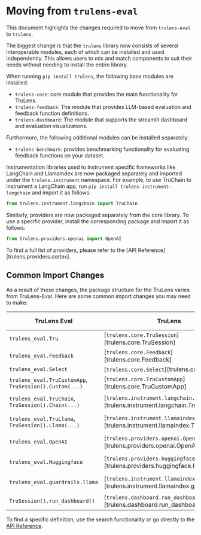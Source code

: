 
# Moving from `trulens-eval`

This document highlights the changes required to move from `trulens-eval` to `trulens`.

The biggest change is that the `trulens` library now consists of several interoperable modules, each of which can be installed and used independently. This allows users to mix and match components to suit their needs without needing to install the entire library.

When running `pip install trulens`, the following base modules are installed:

- `trulens-core`: core module that provides the main functionality for TruLens.
- `trulens-feedback`: The module that provides LLM-based evaluation and feedback function definitions.
- `trulens-dashboard`: The module that supports the streamlit dashboard and evaluation visualizations.

Furthermore, the following additional modules can be installed separately:
- `trulens-benchmark`: provides benchmarking functionality for evaluating feedback functions on your dataset.

Instrumentation libraries used to instrument specific frameworks like LangChain and LlamaIndex are now packaged separately and imported under the `trulens.instrument` namespace. For example, to use TruChain to instrument a LangChain app, run `pip install trulens-instrument-langchain` and import it as follows:

```python
from trulens.instrument.langchain import TruChain
```
Similarly, providers are now packaged separately from the core library. To use a specific provider, install the corresponding package and import it as follows:

```python
from trulens.providers.openai import OpenAI
```

To find a full list of providers, please refer to the [API Reference][trulens.providers.cortex].


## Common Import Changes

As a result of these changes, the package structure for the TruLens varies from TruLens-Eval. Here are some common import changes you may need to make:

| TruLens Eval | TruLens | Additional Dependencies |
|------------|-------------|------------------|
| `trulens_eval.Tru` | [`trulens.core.TruSession`][trulens.core.TruSession] | |
| `trulens_eval.Feedback` | [`trulens.core.Feedback`][trulens.core.Feedback] | |
| `trulens_eval.Select` | [`trulens.core.Select`][trulens.core.Select] | |
| `trulens_eval.TruCustomApp`, `TruSession().Custom(...)` | [`trulens.core.TruCustomApp`][trulens.core.TruCustomApp] | |
| `trulens_eval.TruChain`, `TruSession().Chain(...)` | [`trulens.instrument.langchain.TruChain`][trulens.instrument.langchain.TruChain] | `trulens-instrument-langchain` |
| `trulens_eval.TruLlama`, `TruSession().Llama(...)` | [`trulens.instrument.llamaindex.TruLlama`][trulens.instrument.llamaindex.TruLlama] | `trulens-instrument-llamaindex` |
| `trulens_eval.OpenAI` | [`trulens.providers.openai.OpenAI`][trulens.providers.openai.OpenAI] | `trulens-providers-openai` |
| `trulens_eval.Huggingface` | [`trulens.providers.huggingface.Huggingface`][trulens.providers.huggingface.Huggingface] | `trulens-providers-huggingface` |
| `trulens_eval.guardrails.llama` | [`trulens.instrument.llamaindex.guardrails`][trulens.instrument.llamaindex.guardrails] | `trulens-instrument-llamaindex` |
| `TruSession().run_dashboard()` | [`trulens.dashboard.run_dashboard()`][trulens.dashboard.run_dashboard] | `trulens-dashboard` |

To find a specific definition, use the search functionality or go directly to the [API Reference](../../reference/trulens/core/index.md).
